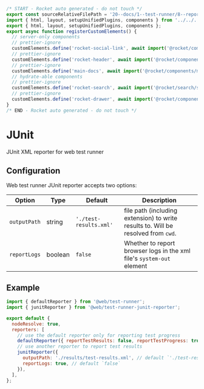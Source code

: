 ```js server
/* START - Rocket auto generated - do not touch */
export const sourceRelativeFilePath = '20--docs/1--test-runner/8--reporters/20--junit.rocket.md';
import { html, layout, setupUnifiedPlugins, components } from '../../../recursive.data.js';
export { html, layout, setupUnifiedPlugins, components };
export async function registerCustomElements() {
  // server-only components
  // prettier-ignore
  customElements.define('rocket-social-link', await import('@rocket/components/social-link.js').then(m => m.RocketSocialLink));
  // prettier-ignore
  customElements.define('rocket-header', await import('@rocket/components/header.js').then(m => m.RocketHeader));
  // prettier-ignore
  customElements.define('main-docs', await import('@rocket/components/main-docs.js').then(m => m.MainDocs));
  // hydrate-able components
  // prettier-ignore
  customElements.define('rocket-search', await import('@rocket/search/search.js').then(m => m.RocketSearch));
  // prettier-ignore
  customElements.define('rocket-drawer', await import('@rocket/components/drawer.js').then(m => m.RocketDrawer));
}
/* END - Rocket auto generated - do not touch */
```

# JUnit

JUnit XML reporter for web test runner

## Configuration

Web test runner JUnit reporter accepts two options:

| Option       | Type    | Default                | Description                                                                       |
| ------------ | ------- | ---------------------- | --------------------------------------------------------------------------------- |
| `outputPath` | string  | `'./test-results.xml'` | file path (including extension) to write results to. Will be resolved from `cwd`. |
| `reportLogs` | boolean | `false`                | Whether to report browser logs in the xml file's `system-out` element             |

## Example

```js
import { defaultReporter } from '@web/test-runner';
import { junitReporter } from '@web/test-runner-junit-reporter';

export default {
  nodeResolve: true,
  reporters: [
    // use the default reporter only for reporting test progress
    defaultReporter({ reportTestResults: false, reportTestProgress: true }),
    // use another reporter to report test results
    junitReporter({
      outputPath: './results/test-results.xml', // default `'./test-results.xml'`
      reportLogs: true, // default `false`
    }),
  ],
};
```
